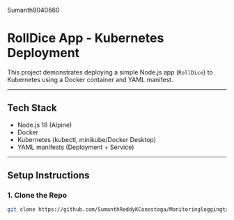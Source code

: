 Sumanth9040660
# RollDice App - Kubernetes Deployment

This project demonstrates deploying a simple Node.js app (`RollDice`) to Kubernetes using a Docker container and YAML manifest.

---

## Tech Stack

- Node.js 18 (Alpine)
- Docker
- Kubernetes (kubectl, minikube/Docker Desktop)
- YAML manifests (Deployment + Service)

---

## Setup Instructions

### 1. Clone the Repo

```bash
git clone https://github.com/SumanthReddyKConestoga/Monitoringloggingtask4.git

